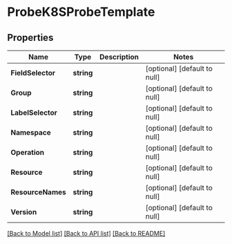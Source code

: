 # ProbeK8SProbeTemplate

## Properties
Name | Type | Description | Notes
------------ | ------------- | ------------- | -------------
**FieldSelector** | **string** |  | [optional] [default to null]
**Group** | **string** |  | [optional] [default to null]
**LabelSelector** | **string** |  | [optional] [default to null]
**Namespace** | **string** |  | [optional] [default to null]
**Operation** | **string** |  | [optional] [default to null]
**Resource** | **string** |  | [optional] [default to null]
**ResourceNames** | **string** |  | [optional] [default to null]
**Version** | **string** |  | [optional] [default to null]

[[Back to Model list]](../README.md#documentation-for-models) [[Back to API list]](../README.md#documentation-for-api-endpoints) [[Back to README]](../README.md)

